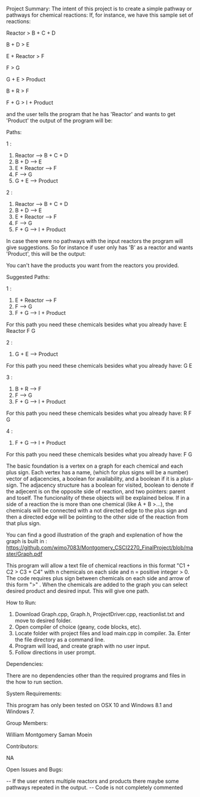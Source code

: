 Project Summary:
The intent of this project is to create a simple pathway or pathways for chemical reactions:
If, for instance, we have this sample set of reactions:

Reactor > B + C + D

B + D > E

E + Reactor > F

F > G

G + E > Product

B + R > F

F + G > I + Product

and the user tells the program that he has 'Reactor' and wants to get 'Product' the output of the program will be:

Paths: 

1 :
   1. Reactor --> B + C + D
   2. B + D --> E
   3. E + Reactor --> F
   4. F --> G
   5. G + E --> Product

2 :
   1. Reactor --> B + C + D
   2. B + D --> E
   3. E + Reactor --> F
   4. F --> G
   5. F + G --> I + Product

In case there were no pathways with the input reactors the program will give suggestions. So for instance if user only has 'B' as a reactor and wants 'Product', this will be the output:

You can't have the products you want from the reactors you provided.

Suggested Paths: 

1 :
   1. E + Reactor --> F
   2. F --> G
   3. F + G --> I + Product

For this path you need these chemicals besides what you already have:
E
Reactor
F
G

2 :
   1. G + E --> Product

For this path you need these chemicals besides what you already have:
G
E

3 :
   1. B + R --> F
   2. F --> G
   3. F + G --> I + Product

For this path you need these chemicals besides what you already have:
R
F
G

4 :
   1. F + G --> I + Product

For this path you need these chemicals besides what you already have:
F
G


The basic foundation is a vertex on a graph for each chemical and each plus sign. Each vertex has a name, (which for plus signs will be a number) vector of adjacencies, a boolean for availability, and a boolean if it is a plus-sign. The adjacency structure has a boolean for visited, boolean to denote if the adjecent is on the opposite side of reaction, and two pointers: parent and toself. The funcionality of these objects will be explained below. 
If in a side of a reaction the is more than one chemical (like A + B >...), the chemicals will be connected with a not directed edge to the plus sign and then a directed edge will be pointing to the other side of the reaction from that plus sign.

You can find a good illustration of the graph and explenation of how the graph is built in : https://github.com/wimo7083/Montgomery_CSCI2270_FinalProject/blob/master/Graph.pdf


     

This program will allow a text file of chemical reactions in this format "C1 + C2 > C3 + C4" with n chemicals on each side and n = positive integer > 0. The code requires plus sign between chemicals on each side and arrow of this form ">" . When the chemicals are added to the graph you can select desired product and desired input. This will give one path.

How to Run:

1. Download Graph.cpp, Graph.h, ProjectDriver.cpp, reactionlist.txt and move to desired folder.
2. Open compiler of choice (geany, code blocks, etc).
3. Locate folder with project files and load main.cpp in compiler.
3a. Enter the file directory as a command line.
5. Program will load, and create graph with no user input.
6. Follow directions in user prompt. 



Dependencies:

There are no dependencies other than the required programs and files in the how to run section.


System Requirements:

This program has only been tested on OSX 10 and Windows 8.1 and Windows 7.


Group Members:

William Montgomery
Saman Moein

Contributors:

NA

Open Issues and Bugs:

-- If the user enters multiple reactors and products there maybe some pathways repeated in the output.
-- Code is not completely commented
